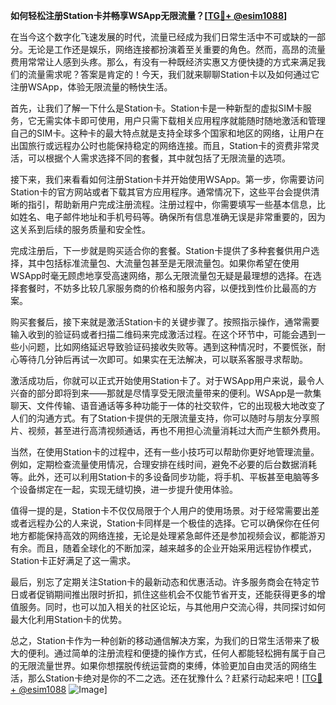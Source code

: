 **如何轻松注册Station卡并畅享WSApp无限流量？[[TG💪+ @esim1088](https://t.me/s/esim1088)]**

在当今这个数字化飞速发展的时代，流量已经成为我们日常生活中不可或缺的一部分。无论是工作还是娱乐，网络连接都扮演着至关重要的角色。然而，高昂的流量费用常常让人感到头疼。那么，有没有一种既经济实惠又方便快捷的方式来满足我们的流量需求呢？答案是肯定的！今天，我们就来聊聊Station卡以及如何通过它注册WSApp，体验无限流量的畅快生活。

首先，让我们了解一下什么是Station卡。Station卡是一种新型的虚拟SIM卡服务，它无需实体卡即可使用，用户只需下载相关应用程序就能随时随地激活和管理自己的SIM卡。这种卡的最大特点就是支持全球多个国家和地区的网络，让用户在出国旅行或远程办公时也能保持稳定的网络连接。而且，Station卡的资费非常灵活，可以根据个人需求选择不同的套餐，其中就包括了无限流量的选项。

接下来，我们来看看如何注册Station卡并开始使用WSApp。第一步，你需要访问Station卡的官方网站或者下载其官方应用程序。通常情况下，这些平台会提供清晰的指引，帮助新用户完成注册流程。注册过程中，你需要填写一些基本信息，比如姓名、电子邮件地址和手机号码等。确保所有信息准确无误是非常重要的，因为这关系到后续的服务质量和安全性。

完成注册后，下一步就是购买适合你的套餐。Station卡提供了多种套餐供用户选择，其中包括标准流量包、大流量包甚至是无限流量包。如果你希望在使用WSApp时毫无顾虑地享受高速网络，那么无限流量包无疑是最理想的选择。在选择套餐时，不妨多比较几家服务商的价格和服务内容，以便找到性价比最高的方案。

购买套餐后，接下来就是激活Station卡的关键步骤了。按照指示操作，通常需要输入收到的验证码或者扫描二维码来完成激活过程。在这个环节中，可能会遇到一些小问题，比如网络延迟导致验证码接收失败等。遇到这种情况时，不要慌张，耐心等待几分钟后再试一次即可。如果实在无法解决，可以联系客服寻求帮助。

激活成功后，你就可以正式开始使用Station卡了。对于WSApp用户来说，最令人兴奋的部分即将到来——那就是尽情享受无限流量带来的便利。WSApp是一款集聊天、文件传输、语音通话等多种功能于一体的社交软件，它的出现极大地改变了人们的沟通方式。有了Station卡提供的无限流量支持，你可以随时与朋友分享照片、视频，甚至进行高清视频通话，再也不用担心流量消耗过大而产生额外费用。

当然，在使用Station卡的过程中，还有一些小技巧可以帮助你更好地管理流量。例如，定期检查流量使用情况，合理安排在线时间，避免不必要的后台数据消耗等。此外，还可以利用Station卡的多设备同步功能，将手机、平板甚至电脑等多个设备绑定在一起，实现无缝切换，进一步提升使用体验。

值得一提的是，Station卡不仅仅局限于个人用户的使用场景。对于经常需要出差或者远程办公的人来说，Station卡同样是一个极佳的选择。它可以确保你在任何地方都能保持高效的网络连接，无论是处理紧急邮件还是参加视频会议，都能游刃有余。而且，随着全球化的不断加深，越来越多的企业开始采用远程协作模式，Station卡正好满足了这一需求。

最后，别忘了定期关注Station卡的最新动态和优惠活动。许多服务商会在特定节日或者促销期间推出限时折扣，抓住这些机会不仅能节省开支，还能获得更多的增值服务。同时，也可以加入相关的社区论坛，与其他用户交流心得，共同探讨如何最大化利用Station卡的优势。

总之，Station卡作为一种创新的移动通信解决方案，为我们的日常生活带来了极大的便利。通过简单的注册流程和便捷的操作方式，任何人都能轻松拥有属于自己的无限流量世界。如果你想摆脱传统运营商的束缚，体验更加自由灵活的网络生活，那么Station卡绝对是你的不二之选。还在犹豫什么？赶紧行动起来吧！[[TG💪+ @esim1088](https://t.me/s/esim1088) ![Image](https://i.postimg.cc/4NQfJmqS/Snipaste-2025-05-13-00-14-12.png)]